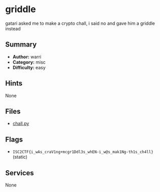 # griddle
gatari asked me to make a crypto chall, i said no and gave him a griddle instead

## Summary
- **Author:** warri
- **Category:** misc
- **Difficulty:** easy


## Hints
None

## Files
- [chall.py](dist\chall.py)

## Flags
- `ISC2CTF{i_wAs_craV1ng+mcgr1Ddl3s_whEN-i_w@s_mak1Ng-th1s_ch4ll}` (static)

## Services
None
